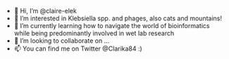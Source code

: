 - 👋 Hi, I’m @claire-elek
- 👀 I’m interested in Klebsiella spp. and phages, also cats and mountains!
- 🌱 I’m currently learning how to navigate the world of bioinformatics while being predominantly involved in wet lab research
- 💞️ I’m looking to collaborate on ...
- 📫 You can find me on Twitter @Clarika84 :)

<!---
claire-elek/claire-elek is a ✨ special ✨ repository because its `README.md` (this file) appears on your GitHub profile.
You can click the Preview link to take a look at your changes.
--->
